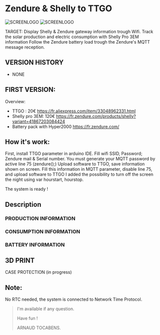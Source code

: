 # Zendure & Shelly to TTGO

![SCREENLOGO](https://github.com/Pidow/Envoy-ESP8266/blob/main/PIC/defaut.jpg?raw=true)
![SCREENLOGO](https://github.com/Pidow/Envoy-ESP8266/blob/main/PIC/Picture1.gif?raw=true)

TARGET:
Display Shelly & Zendure gateway information trough Wifi.
Track the solar production and electric consumption with Shelly Pro 3EM information
Follow the Zendure battery load trough the Zendure's MQTT message reception.


## VERSION HISTORY
*   NONE

## FIRST VERSION:

Overview:
*   TTGO : 20€ https://fr.aliexpress.com/item/33048962331.html 
*   Shelly pro 3EM: 120€ https://fr.zendure.com/products/shelly?variant=41867203084424
*   Battery pack with Hyper2000 https://fr.zendure.com/

## How it's work:
First, install TTGO parameter in arduino IDE.
Fill wifi SSID, Password; Zendure mail & Serial number.
You must generate your MQTT password by active line 75 (zendure();)
Upload software to TTGO, save information shown on screen.
Fill this information in MQTT parameter, disable line 75, and upload software to TTGO
I added the possibility to turn off the screen the night using var hourstart, hourstop.

The system is ready !

## Description

### PRODUCTION INFORMATION

### CONSUMPTION INFORMATION


### BATTERY INFORMATION

## 3D PRINT
CASE PROTECTION (in progress)



## Note:
No RTC needed, the system is connected to Network Time Protocol.

> I'm available if any question.
> 
> Have fun !
> 
>    ARNAUD TOCABENS.
